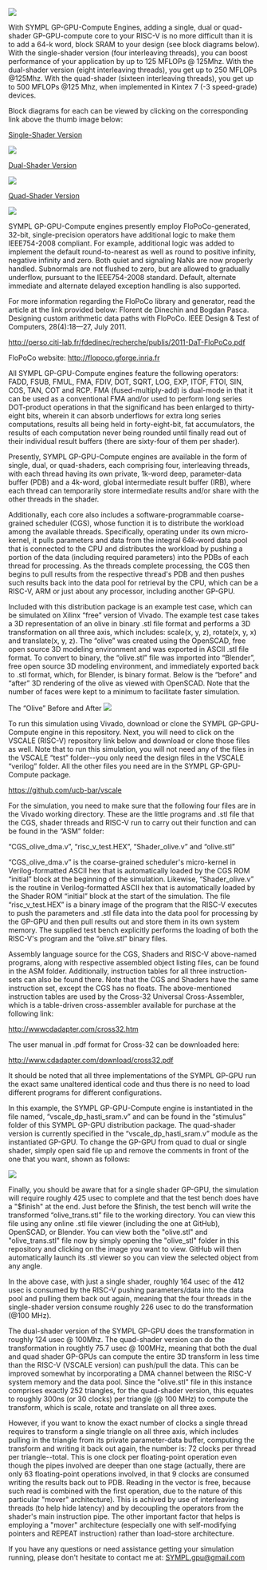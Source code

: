 ![](https://github.com/jerry-D/SYMPL-FP324-AXI4-GP-GPU/blob/master/web_logo.jpg)

With SYMPL GP-GPU-Compute Engines, adding a single, dual or quad-shader GP-GPU-compute core to your RISC-V is no more difficult than it is to add a 64-k word, block SRAM to your design (see block diagrams below).  With the single-shader version (four interleaving threads), you can boost performance of your application by up to 125 MFLOPs @ 125Mhz.  With the dual-shader version (eight interleaving threads), you get up to 250 MFLOPs @125Mhz.  With the quad-shader (sixteen interleaving threads), you get up to 500 MFLOPs @125 Mhz, when implemented in Kintex 7 (-3 speed-grade) devices.

Block diagrams for each can be viewed by clicking on the corresponding link above the thumb image below:

[Single-Shader Version](https://github.com/jerry-D/SYMPL-FP324-AXI4-GP-GPU/blob/master/SYMPL_GP_GPU1.jpg)

![](https://github.com/jerry-D/SYMPL-FP324-AXI4-GP-GPU/blob/master/SYMPL_GP_GPU1_thumb.jpg)

[Dual-Shader Version](https://github.com/jerry-D/SYMPL-FP324-AXI4-GP-GPU/blob/master/SYMPL_GP_GPU2.jpg)

![](https://github.com/jerry-D/SYMPL-FP324-AXI4-GP-GPU/blob/master/SYMPL_GP_GPU2_thumb.jpg)

[Quad-Shader Version](https://github.com/jerry-D/SYMPL-FP324-AXI4-GP-GPU/blob/master/SYMPL_GP_GPU4.jpg)

![](https://github.com/jerry-D/SYMPL-FP324-AXI4-GP-GPU/blob/master/SYMPL_GP_GPU4_thumb.jpg)

SYMPL GP-GPU-Compute engines presently employ FloPoCo-generated, 32-bit, single-precision operators have additional logic to make them IEEE754-2008 compliant.   For example, additional logic was added to implement the default round-to-nearest as well as round to positive infinity, negative infinity and zero.  Both quiet and signaling NaNs are now properly handled.  Subnormals are not flushed to zero, but are allowed to gradually underflow, pursuant to the IEEE754-2008 standard.  Default, alternate immediate and alternate delayed exception handling is also supported.

For more information regarding the FloPoCo library and generator, read the article at the link provided below:
Florent de Dinechin and Bogdan Pasca.  Designing custom arithmetic data paths with FloPoCo.  IEEE Design & Test of Computers, 28(4):18—27, July 2011.

http://perso.citi-lab.fr/fdedinec/recherche/publis/2011-DaT-FloPoCo.pdf

FloPoCo website:   http://flopoco.gforge.inria.fr

All SYMPL GP-GPU-Compute engines feature the following operators:
FADD, FSUB, FMUL, FMA, FDIV, DOT, SQRT, LOG, EXP, ITOF, FTOI, SIN, COS, TAN, COT and RCP.   FMA (fused-multiply-add) is dual-mode in that it can be used as a conventional FMA and/or used to perform long series DOT-product operations in that the significand has been enlarged to thirty-eight bits, wherein it can absorb underflows for extra long series computations, results all being held in forty-eight-bit, fat accumulators, the results of each computation never being rounded until finally read out of their individual result buffers (there are sixty-four of them per shader).

Presently, SYMPL GP-GPU-Compute engines are available in the form of single, dual, or quad-shaders, each comprising four, interleaving threads, with each thread having its own private, 1k-word deep, parameter-data buffer (PDB) and a 4k-word, global intermediate result buffer (IRB), where each thread can temporarily store intermediate results and/or share with the other threads in the shader.

Additionally, each core also includes a software-programmable coarse-grained scheduler (CGS), whose function it is to distribute the workload among the available threads.  Specifically, operating under its own micro-kernel, it pulls parameters and data from the integral 64k-word data pool that is connected to the CPU and distributes the workload by pushing a portion of the data (including required parameters) into the PDBs of each thread for processing.  As the threads complete processing, the CGS then begins to pull results from the respective thread's PDB and then pushes such results back into the data pool for retrieval by the CPU, which can be a RISC-V, ARM or just about any processor, including another GP-GPU.

Included with this distribution package is an example test case, which can be simulated on Xilinx “free” version of Vivado.  The example test case takes a 3D representation of an olive in binary .stl file format and performs a 3D transformation on all three axis, which includes:  scale(x, y, z), rotate(x, y, x) and translate(x, y, z).   The “olive” was created using the OpenSCAD, free open source 3D modeling environment and was exported in ASCII .stl file format.  To convert to binary, the “olive.stl” file was imported into “Blender”, free open source 3D modeling environment, and immediately exported back to .stl format, which, for Blender, is binary format.  Below is the “before” and “after” 3D rendering of the olive as viewed with OpenSCAD.  Note that the number of faces were kept to a minimum to facilitate faster simulation.

The “Olive” Before and After
![](https://github.com/jerry-D/SYMPL-FP324-AXI4-GP-GPU/blob/master/olive_trans_both.gif.gif)

To run this simulation using Vivado, download or clone the SYMPL GP-GPU-Compute engine in this repository.  Next, you will need to click on the VSCALE (RISC-V) repository link below and download or clone those files as well.  Note that to run this simulation, you will not need any of the files in the VSCALE “test” folder--you only need the design files in the VSCALE “verilog” folder.  All the other files you need are in the SYMPL GP-GPU-Compute package.

https://github.com/ucb-bar/vscale

For the simulation, you need to make sure that the following four files are in the Vivado working directory.  These are the little programs and .stl file that the CGS, shader threads and RISC-V run to carry out their function and can be found in the “ASM” folder:

“CGS_olive_dma.v”, “risc_v_test.HEX”, “Shader_olive.v” and “olive.stl”

“CGS_olive_dma.v” is the coarse-grained scheduler's micro-kernel in Verilog-formatted  ASCII hex that is automatically loaded by the CGS ROM “initial” block at the beginning of the simulation.  Likewise, “Shader_olive.v” is the routine in Verilog-formatted ASCII hex that is automatically loaded by the Shader ROM “initial” block at the start of the simulation.
The file “risc_v_test.HEX” is a binary image of the program that the RISC-V executes to push the parameters and .stl file data into the data pool for processing by the GP-GPU and then pull results out and store them in its own system memory.  The supplied test bench explicitly performs the loading of both the RISC-V's program and the “olive.stl” binary files.

Assembly language source for the CGS, Shaders and RISC-V above-named programs, along with respective assembled object listing files, can be found in the ASM folder.  Additionally, instruction tables for all three instruction-sets can also be found there.  Note that the CGS and Shaders have the same instruction set, except the CGS has no floats.  The above-mentioned instruction tables are used by the Cross-32 Universal Cross-Assembler, which is a table-driven cross-assembler available for purchase at the following link:

http://wwwcdadapter.com/cross32.htm

The user manual in .pdf format for Cross-32 can be downloaded here:

http://www.cdadapter.com/download/cross32.pdf

It should be noted that all three implementations of the SYMPL GP-GPU run the exact same unaltered identical code and thus there is no need to load different programs for different configurations.  

In this example, the SYMPL GP-GPU-Compute engine is instantiated in the file named, “vscale_dp_hasti_sram.v” and can be found in the “stimulus” folder of this SYMPL GP-GPU distribution package.   The quad-shader version is currently specified in the “vscale_dp_hasti_sram.v” module as the instantiated GP-GPU.  To change the GP-GPU from quad to dual or single shader, simply open said file up and remove the comments in front of the one that you want, shown as follows:

![](https://github.com/jerry-D/SYMPL-FP324-AXI4-GP-GPU/blob/master/GP-GPU_inst.jpg)

Finally, you should be aware that for a single shader GP-GPU, the simulation will require roughly 425 usec to complete and that the test bench does have a "$finish" at the end.  Just before the $finish, the test bench will write the transformed “olive_trans.stl” file to the working directory.  You can view this file using any online .stl file viewer (including the one at GitHub), OpenSCAD, or Blender.  You can view both the "olive.stl" and "olive_trans.stl" file now by simply opening the "olive_stl" folder in this repository and clicking on the image you want to view.  GitHub will then automatically launch its .stl viewer so you can view the selected object from any angle.

In the above case, with just a single shader, roughly 164 usec of the 412 usec is consumed by the RISC-V pushing parameters/data into the data pool and pulling them back out again, meaning that the four threads in the single-shader version consume roughly 226 usec to do the transformation (@100 MHz).

The dual-shader version of the SYMPL GP-GPU does the transformation in roughly 124 usec @ 100Mhz.  The quad-shader version can do the transformation in roughtly 75.7 usec @ 100MHz, meaning that both the dual and quad shader GP-GPUs can compute the entire 3D transform in less time than the RISC-V (VSCALE version) can push/pull the data.  This can be improved somewhat by incorporating a DMA channel between the RISC-V system memory and the data pool.  Since the "olive.stl" file in this instance comprises exactly 252 triangles, for the quad-shader version, this equates to roughly 300ns (or 30 clocks) per triangle (@ 100 MHz) to compute the transform, which is scale, rotate and translate on all three axes. 

However, if you want to know the exact number of clocks a single thread requires to transform a single triangle on all three axis, which includes pulling in the triangle from its private parameter-data buffer, computing the transform and writing it back out again, the number is:  72 clocks per thread per triangle--total.  This is one clock per floating-point operation even though the pipes involved are deeper than one stage (actually, there are only 63 floating-point operations involved, in that 9 clocks are consumed writing the results back out to PDB.  Reading in the vector is free, because such read is combined with the first operation, due to the nature of this particular "mover" architecture).  This is achived by use of interleaving threads (to help hide latency) and by decoupling the operators from the shader's main instruction pipe.  The other important factor that helps is employing a "mover" architecture (especially one with self-modifying pointers and REPEAT instruction) rather than load-store architecture.

If you have any questions or need assistance getting your simulation running, please don't hesitate to contact me at:  SYMPL.gpu@gmail.com



